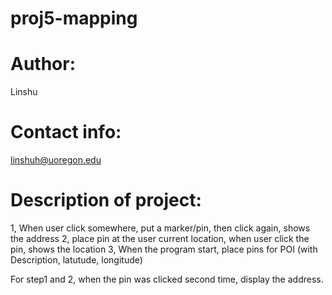 # proj5-mapping

# Author: 
Linshu
# Contact info: 
linshuh@uoregon.edu
# Description of project:
1, When user click somewhere, put a marker/pin, then click again, shows the address
2, place pin at the user current location, when user click the pin, shows the location 
3, When the program start, place pins for POI (with Description, latutude, longitude)

For step1 and 2, when the pin was clicked second time, display the address.

